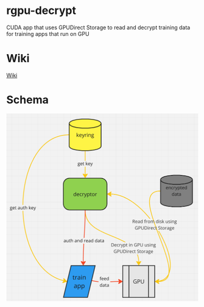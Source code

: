 # rgpu-decrypt

CUDA app that uses GPUDirect Storage to read and decrypt training data for training apps that run on GPU

# Wiki

[Wiki](https://github.com/radumarias/rgpu/wiki)

# Schema

[![schema](website/resources/schema.png)](website/resources/schema.png)
